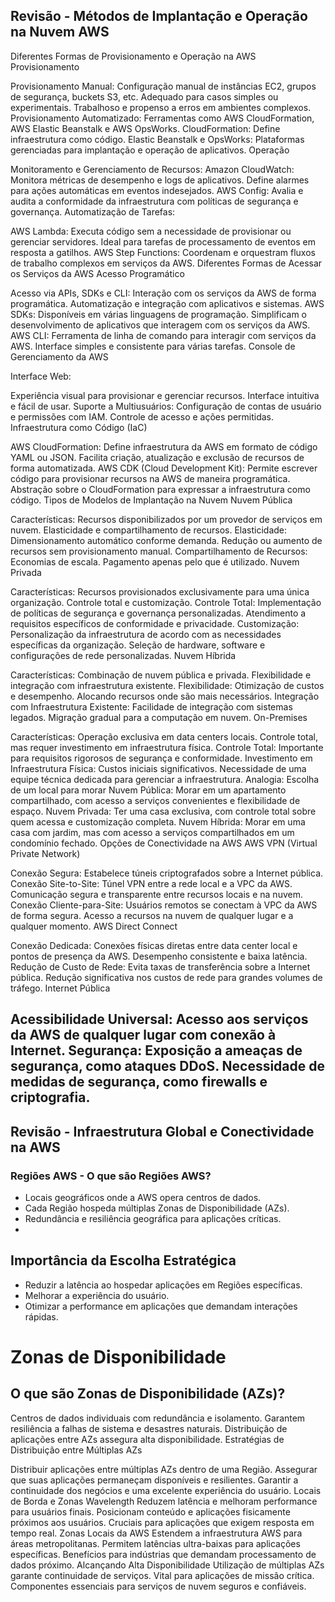 ## Revisão - Métodos de Implantação e Operação na Nuvem AWS
Diferentes Formas de Provisionamento e Operação na AWS
Provisionamento

Provisionamento Manual:
Configuração manual de instâncias EC2, grupos de segurança, buckets S3, etc.
Adequado para casos simples ou experimentais.
Trabalhoso e propenso a erros em ambientes complexos.
Provisionamento Automatizado:
Ferramentas como AWS CloudFormation, AWS Elastic Beanstalk e AWS OpsWorks.
CloudFormation: Define infraestrutura como código.
Elastic Beanstalk e OpsWorks: Plataformas gerenciadas para implantação e operação de aplicativos.
Operação

Monitoramento e Gerenciamento de Recursos:
Amazon CloudWatch: Monitora métricas de desempenho e logs de aplicativos.
Define alarmes para ações automáticas em eventos indesejados.
AWS Config: Avalia e audita a conformidade da infraestrutura com políticas de segurança e governança.
Automatização de Tarefas:

AWS Lambda: Executa código sem a necessidade de provisionar ou gerenciar servidores.
Ideal para tarefas de processamento de eventos em resposta a gatilhos.
AWS Step Functions: Coordenam e orquestram fluxos de trabalho complexos em serviços da AWS.
Diferentes Formas de Acessar os Serviços da AWS
Acesso Programático

Acesso via APIs, SDKs e CLI:
Interação com os serviços da AWS de forma programática.
Automatização e integração com aplicativos e sistemas.
AWS SDKs:
Disponíveis em várias linguagens de programação.
Simplificam o desenvolvimento de aplicativos que interagem com os serviços da AWS.
AWS CLI:
Ferramenta de linha de comando para interagir com serviços da AWS.
Interface simples e consistente para várias tarefas.
Console de Gerenciamento da AWS

Interface Web:

Experiência visual para provisionar e gerenciar recursos.
Interface intuitiva e fácil de usar.
Suporte a Multiusuários:
Configuração de contas de usuário e permissões com IAM.
Controle de acesso e ações permitidas.
Infraestrutura como Código (IaC)

AWS CloudFormation:
Define infraestrutura da AWS em formato de código YAML ou JSON.
Facilita criação, atualização e exclusão de recursos de forma automatizada.
AWS CDK (Cloud Development Kit):
Permite escrever código para provisionar recursos na AWS de maneira programática.
Abstração sobre o CloudFormation para expressar a infraestrutura como código.
Tipos de Modelos de Implantação na Nuvem
Nuvem Pública

Características:
Recursos disponibilizados por um provedor de serviços em nuvem.
Elasticidade e compartilhamento de recursos.
Elasticidade:
Dimensionamento automático conforme demanda.
Redução ou aumento de recursos sem provisionamento manual.
Compartilhamento de Recursos:
Economias de escala.
Pagamento apenas pelo que é utilizado.
Nuvem Privada

Características:
Recursos provisionados exclusivamente para uma única organização.
Controle total e customização.
Controle Total:
Implementação de políticas de segurança e governança personalizadas.
Atendimento a requisitos específicos de conformidade e privacidade.
Customização:
Personalização da infraestrutura de acordo com as necessidades específicas da organização.
Seleção de hardware, software e configurações de rede personalizadas.
Nuvem Híbrida

Características:
Combinação de nuvem pública e privada.
Flexibilidade e integração com infraestrutura existente.
Flexibilidade:
Otimização de custos e desempenho.
Alocando recursos onde são mais necessários.
Integração com Infraestrutura Existente:
Facilidade de integração com sistemas legados.
Migração gradual para a computação em nuvem.
On-Premises

Características:
Operação exclusiva em data centers locais.
Controle total, mas requer investimento em infraestrutura física.
Controle Total:
Importante para requisitos rigorosos de segurança e conformidade.
Investimento em Infraestrutura Física:
Custos iniciais significativos.
Necessidade de uma equipe técnica dedicada para gerenciar a infraestrutura.
Analogia: Escolha de um local para morar
Nuvem Pública:
Morar em um apartamento compartilhado, com acesso a serviços convenientes e flexibilidade de espaço.
Nuvem Privada:
Ter uma casa exclusiva, com controle total sobre quem acessa e customização completa.
Nuvem Híbrida:
Morar em uma casa com jardim, mas com acesso a serviços compartilhados em um condomínio fechado.
Opções de Conectividade na AWS
AWS VPN (Virtual Private Network)

Conexão Segura:
Estabelece túneis criptografados sobre a Internet pública.
Conexão Site-to-Site:
Túnel VPN entre a rede local e a VPC da AWS.
Comunicação segura e transparente entre recursos locais e na nuvem.
Conexão Cliente-para-Site:
Usuários remotos se conectam à VPC da AWS de forma segura.
Acesso a recursos na nuvem de qualquer lugar e a qualquer momento.
AWS Direct Connect

Conexão Dedicada:
Conexões físicas diretas entre data center local e pontos de presença da AWS.
Desempenho consistente e baixa latência.
Redução de Custo de Rede:
Evita taxas de transferência sobre a Internet pública.
Redução significativa nos custos de rede para grandes volumes de tráfego.
Internet Pública

Acessibilidade Universal:
Acesso aos serviços da AWS de qualquer lugar com conexão à Internet.
Segurança:
Exposição a ameaças de segurança, como ataques DDoS.
Necessidade de medidas de segurança, como firewalls e criptografia.
-------------------------------------------------------------------------------------------------------------------------------------------------------------------------------
## Revisão - Infraestrutura Global e Conectividade na AWS
### Regiões AWS - O que são Regiões AWS?

- Locais geográficos onde a AWS opera centros de dados.
- Cada Região hospeda múltiplas Zonas de Disponibilidade (AZs).
- Redundância e resiliência geográfica para aplicações críticas.
- 
## Importância da Escolha Estratégica

- Reduzir a latência ao hospedar aplicações em Regiões específicas.
- Melhorar a experiência do usuário.
- Otimizar a performance em aplicações que demandam interações rápidas.

# Zonas de Disponibilidade

## O que são Zonas de Disponibilidade (AZs)?

Centros de dados individuais com redundância e isolamento.
Garantem resiliência a falhas de sistema e desastres naturais.
Distribuição de aplicações entre AZs assegura alta disponibilidade.
Estratégias de Distribuição entre Múltiplas AZs

Distribuir aplicações entre múltiplas AZs dentro de uma Região.
Assegurar que suas aplicações permaneçam disponíveis e resilientes.
Garantir a continuidade dos negócios e uma excelente experiência do usuário.
Locais de Borda e Zonas Wavelength
Reduzem latência e melhoram performance para usuários finais.
Posicionam conteúdo e aplicações fisicamente próximos aos usuários.
Cruciais para aplicações que exigem resposta em tempo real.
Zonas Locais da AWS
Estendem a infraestrutura AWS para áreas metropolitanas.
Permitem latências ultra-baixas para aplicações específicas.
Benefícios para indústrias que demandam processamento de dados próximo.
Alcançando Alta Disponibilidade
Utilização de múltiplas AZs garante continuidade de serviços.
Vital para aplicações de missão crítica.
Componentes essenciais para serviços de nuvem seguros e confiáveis.
